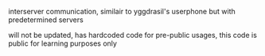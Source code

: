 interserver communication, similair to yggdrasil's userphone but with predetermined servers

will not be updated, has hardcoded code for pre-public usages, this code is public for learning purposes only
